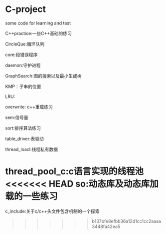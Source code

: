 # C-project
some code for learning and test

C++practice:一些C++基础的练习

CircleQue:循环队列

core:段错误程序

daemon:守护进程

GraphSearch:图的搜索以及最小生成树

KMP：子串的位置

LRU:

overwrite: c++重载练习

sem:信号量

sort:排序算法练习

table_driver:表驱动

thread_loacl:线程私有数据

thread_pool_c:c语言实现的线程池
<<<<<<< HEAD
so:动态库及动态库加载的一些练习
=======

c_include:关于c/c++头文件包含机制的一个探索
>>>>>>> b137bfe8efbb36a12d1cc1cc2aaaa3448fa42ea5
